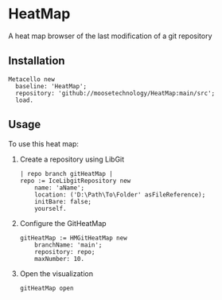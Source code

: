 # HeatMap

A heat map browser of the last modification of a git repository 

## Installation

```st
Metacello new
  baseline: 'HeatMap';
  repository: 'github://moosetechnology/HeatMap:main/src';
  load.
```

## Usage

To use this heat map: 

1. Create a repository using LibGit
    ```st
    | repo branch gitHeatMap |
    repo := IceLibgitRepository new
        name: 'aName';
        location: ('D:\Path\To\Folder' asFileReference);
        initBare: false;
        yourself.
    ```
2. Configure the GitHeatMap
    ```st
    gitHeatMap := HMGitHeatMap new
        branchName: 'main';
        repository: repo;
        maxNumber: 10.
    ```
3. Open the visualization
    ```st
    gitHeatMap open
    ```
